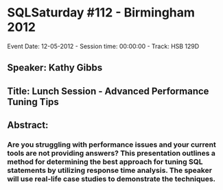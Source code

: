 # SQLSaturday #112 - Birmingham 2012
Event Date: 12-05-2012 - Session time: 00:00:00 - Track: HSB 129D
## Speaker: Kathy  Gibbs
## Title: Lunch Session - Advanced Performance Tuning Tips
## Abstract:
### Are you struggling with performance issues and your current tools are not providing answers? This presentation outlines a method for determining the best approach for tuning SQL statements by utilizing response time analysis. The speaker will use real-life case studies to demonstrate the techniques.
